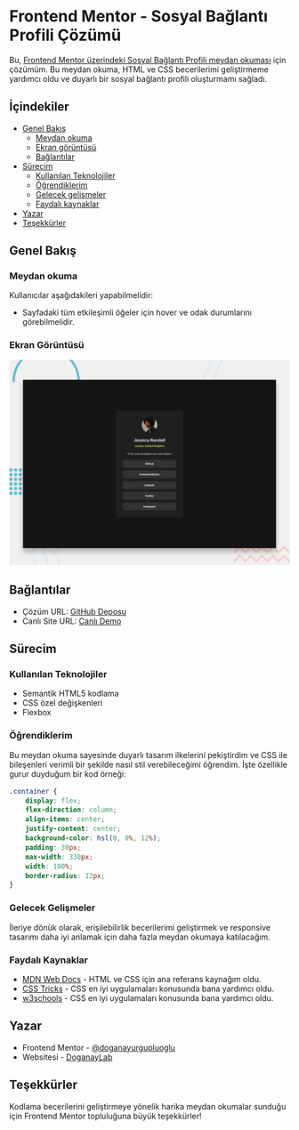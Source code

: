 # Frontend Mentor - Sosyal Bağlantı Profili Çözümü

Bu, [Frontend Mentor üzerindeki Sosyal Bağlantı Profili meydan okuması](https://www.frontendmentor.io/challenges/social-links-profile-UG32l9m6dQ) için çözümüm. Bu meydan okuma, HTML ve CSS becerilerimi geliştirmeme yardımcı oldu ve duyarlı bir sosyal bağlantı profili oluşturmamı sağladı.

## İçindekiler

- [Genel Bakış](#genel-bakış)
  - [Meydan okuma](#meydan-okuma)
  - [Ekran görüntüsü](#ekran-görüntüsü)
  - [Bağlantılar](#bağlantılar)
- [Sürecim](#sürecim)
  - [Kullanılan Teknolojiler](#kullanılan-teknolojiler)
  - [Öğrendiklerim](#öğrendiklerim)
  - [Gelecek gelişmeler](#gelecek-gelişmeler)
  - [Faydalı kaynaklar](#faydalı-kaynaklar)
- [Yazar](#yazar)
- [Teşekkürler](#teşekkürler)

## Genel Bakış

### Meydan okuma

Kullanıcılar aşağıdakileri yapabilmelidir:

- Sayfadaki tüm etkileşimli öğeler için hover ve odak durumlarını görebilmelidir.

### Ekran Görüntüsü

![Proje Ekran Görüntüsü](./preview.jpg)

## Bağlantılar

- Çözüm URL: [GitHub Deposu](https://github.com/doganayurgupluoglu/fmsocialkartvizit)
- Canlı Site URL: [Canlı Demo](https://your-live-site-url.com)

## Sürecim

### Kullanılan Teknolojiler

- Semantik HTML5 kodlama
- CSS özel değişkenleri
- Flexbox

### Öğrendiklerim

Bu meydan okuma sayesinde duyarlı tasarım ilkelerini pekiştirdim ve CSS ile bileşenleri verimli bir şekilde nasıl stil verebileceğimi öğrendim. İşte özellikle gurur duyduğum bir kod örneği:

```css
.container {
    display: flex;
    flex-direction: column;
    align-items: center;
    justify-content: center;
    background-color: hsl(0, 0%, 12%);
    padding: 30px;
    max-width: 330px;
    width: 100%;
    border-radius: 12px;
}
```

### Gelecek Gelişmeler

İleriye dönük olarak, erişilebilirlik becerilerimi geliştirmek ve responsive tasarımı daha iyi anlamak için daha fazla meydan okumaya katılacağım.

### Faydalı Kaynaklar

- [MDN Web Docs](https://developer.mozilla.org/) - HTML ve CSS için ana referans kaynağım oldu.
- [CSS Tricks](https://css-tricks.com/) - CSS en iyi uygulamaları konusunda bana yardımcı oldu.
- [w3schools](https://www.w3schools.com/) - CSS en iyi uygulamaları konusunda bana yardımcı oldu.


## Yazar

- Frontend Mentor - [@doganayurgupluoglu](https://www.frontendmentor.io/profile/doganayurgupluoglu)
- Websitesi - [DoganayLab](https://doganayLab.com)

## Teşekkürler

Kodlama becerilerini geliştirmeye yönelik harika meydan okumalar sunduğu için Frontend Mentor topluluğuna büyük teşekkürler!

